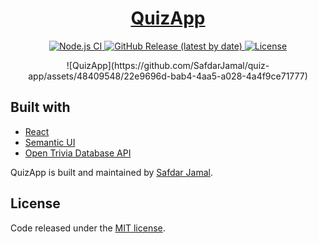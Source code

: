 <h1 align="center">
  <a href="https://safdarjamal.github.io/quiz-app/">
    QuizApp
  </a>
</h1>

<p align="center">
  <a href="https://github.com/yazh201/quiz-app/actions?query=workflow%3A%22Node.js+CI%22">
    <img src="https://github.com/yazh201/quiz-app/workflows/Node.js%20CI/badge.svg" alt="Node.js CI" />
  </a>
  <a href="https://github.com/yazh201/quiz-app/releases">
    <img src="https://img.shields.io/github/v/release/yazh201/quiz-app" alt="GitHub Release (latest by date)" />
  </a>
  <a href="https://github.com/yazh201/quiz-app/blob/master/LICENSE">
    <img src="https://img.shields.io/github/license/yazh201/quiz-app" alt="License" />
  </a>
</p>

<p align="center">
![QuizApp](https://github.com/SafdarJamal/quiz-app/assets/48409548/22e9696d-bab4-4aa5-a028-4a4f9ce71777)

## Built with

- [React](http://react.dev)
- [Semantic UI](https://semantic-ui.com)
- [Open Trivia Database API](https://opentdb.com/api_config.php)





QuizApp is built and maintained by [Safdar Jamal](https://safdarjamal.github.io).

## License

Code released under the [MIT license](https://github.com/SafdarJamal/quiz-app/blob/master/LICENSE).
